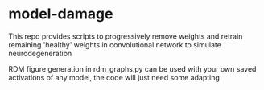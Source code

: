 # model-damage
This repo provides scripts to progressively remove weights and retrain remaining 'healthy' weights in convolutional network to simulate neurodegeneration

RDM figure generation in rdm_graphs.py can be used with your own saved activations of any model, the code will just need some adapting 

